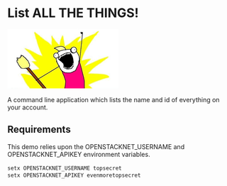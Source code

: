 # List ALL THE THINGS!
![ALL THE THINGS MEME](Properties/all-the-things.png)

A command line application which lists the name and id of everything on your account.

## Requirements
This demo relies upon the OPENSTACKNET_USERNAME and OPENSTACKNET_APIKEY environment variables.

```
setx OPENSTACKNET_USERNAME topsecret
setx OPENSTACKNET_APIKEY evenmoretopsecret
```